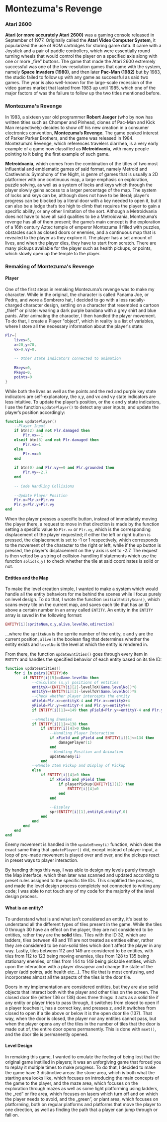 # Montezuma's Revenge

### Atari 2600

**Atari (or more accurately Atari 2600)** was a gaming console released in September of 1977. Originally called the **Atari Video Computer System**, it popularized the use of ROM cartridges for storing game data. It came with a Joystick and a pair of paddle controllers, which were essentially round turning wheels that would control the player on a specified axis along with one or more „fire” buttons. The game that made the Atari 2600 extremely successful was one of the low-resolution games that came with the system, namely **Space Invaders (1980)**, and then later **Pac-Man (1982)** but by 1983, the studio failed to follow up with any game as successful as said two games. The year is also well-known for the large-scale recession of the video games market that lasted from 1983 up until 1985, which one of the major factors of was the failure to follow up the two titles mentioned before. 

### Montezuma's Revenge

In 1983, a sixteen year old programmer **Robert Jaeger** (who by now has written titles such as Chomper and Pinhead, clones of Pac-Man and Kick Man respectively) decides to show off his new creation in a consumer electronics convention, **Montezuma’s Revenge**. The game peaked interest of Parker Parker Brothers, and the game was released in 1984. Montezuma’s Revenge, which references travelers diarrhea, is a very early example of a game now classified as **Metroidvania**, with many people pointing to it being the first example of such game. 

**Metroidvania**, which comes from the combination of the titles of two most influential and emblematic games of said format, namely Metroid and Castlevania: Symphony of the Night, is genre of games that is usually a 2D platformer with one continuous map, a large emphasis on exploration, puzzle solving, as well as a system of locks and keys which through the player slowly gains access to a larger percentage of the map. The system of locks and keys can be, although does not have to be literal; player’s progress can be blocked by a literal door with a key needed to open it, but it can also be a ledge that’s too high to climb that requires the player to gain a specific ability, or any other limitation of the sort. Although a Metroidvania does not have to have all said qualities to be a Metroidvania, Montezuma’s revenge has all of them present; the game’s main concept is the exploration of a 16th century Aztec temple of emperor Montezuma II filled with puzzles, obstacles such as closed doors or enemies, and a continuous map that is revealed to the player as they explore it. The player has a set amount of lives, and when the player dies, they have to start from scratch. There are many pickups available for the player such as health pickups, or points, which slowly open up the temple to the player.

### Remaking of Montezuma's Revenge
#### Player
One of the first steps in remaking Montezuma’s revenge was to make my character. While in the original, the character is called Panama Joe, or Pedro, and wore a Sombrero hat, I decided to go with a less racially-charged character design, settling on a character that resembled a cartoon „thief” or pirate: wearing a dark purple bandana with a grey shirt and blue pants. After animating the character, I then handled the player movement. To do that, I create a Player "object", which in reality is a list of variables, where I store all the necessary information about the player's state:

```lua
Plr={
	lives=5,
	x=20,y=70,
	vx=0,vy=0,
	
	-- Other state indicators connected to animation
	
	Rkeys=0,
	Pkeys=0,
	points=0
}
```
While both the lives as well as the points and the red and purple key state indicators are self-explanatory, the x,y, and vx and vy state indicators are less intuitive. To update the player’s position, or the x and y state indicators, I use the function `updatePlayer()` to detect any user inputs, and update the player’s position accordingly:

```lua
function updatePlayer()
	--Player Input
	if btn(2) and not Plr.damaged then 
		Plr.vx=-1
	elseif btn(3) and not Plr.damaged then 
		Plr.vx=1
 	else 
		Plr.vx=0 
	end
	
	if btn(0) and Plr.vy==0 and Plr.grounded then 
		Plr.vy=-2.7
	end
	
	-- Code Handling Collisions
	
	--Update Player Position
	Plr.x=Plr.x+Plr.vx
 	Plr.y=Plr.y+Plr.vy
end
```
When the player presses a specific button, instead of immediately moving the player there, a request to move in that direction is made by the function setting a specific value to `Plr.vx` or `Plr.vy`, which is the corresponding displacement of the player requested; if either the left or right button is pressed, the displacement is set to -1 or 1 respectively, which corresponds to the movement of the character to the right or left, while if the up button is pressed, the player's displacement on the y axis is set to -2.7. The request is then vetted by a string of collision-handling if statements which use the function `solid(x,y)` to check whether the tile at said coordinates is solid or not. 

#### Entities and the Map
To make the level creation simple, I wanted to make a system which would handle all the entity behaviors for me behind the scenes while I focus purely on level design. To do that, I wrote the function `initialEntityScan()`, which scans every tile on the current map, and saves each tile that has an ID above a certain number in an array called `ENTITY`. An entity in the `ENTITY` array is saved in the following format: 
```lua
ENTITY[i][spriteNum,x,y,alive,levelNo,xdirection]
```
...where the `spriteNum` is the sprrite number of the entity, `x` and `y` are the current position, `alive` is the boolean flag that determines whether the entity exists and `levelNo` is the level at which the entity is rendered in. 

From there, the function `updateEntities()` goes through every item in `ENTITY` and handles the specified behavior of each entity based on its tile ID:
```lua
function updateEntities()
	for i in pairs(ENTITY)do
		if ENTITY[i][5]==Game.levelNo then
			--Calculate (x,y) positions of entities
			entityX=(ENTITY[i][2]-levelToX(Game.levelNo))*8
			entityY=(ENTITY[i][3]-levelToY(Game.levelNo))*8
			--Check whether player intercepts the entity
			xField=Plr.x>=entityX-4 and Plr.x<=entityX+4 
			yField=Plr.y>=entityY-4 and Plr.y<=entityY+4
			if ENTITY[i][1]==149 then yField=Plr.y>=entityY-4 and Plr.y<=entityY+12 end
		
			--Handling Enemies
			if ENTITY[i][1]<=138 then
				if ENTITY[i][4]>0 then
					--Handling Player Interaction
					if xField and yField and ENTITY[i][1]<=134 then
						damagePlayer(1)
					end
					--Handling Position and Animation
					updateEnemy(i)
				end
			--Handle Item Pickup and Display of Pickup
			else 
				if ENTITY[i][4]>0 then
					if xField and yField then
						if playerPickup(ENTITY[i][1]) then
							ENTITY[i][4]=0
						end
					end
					
					--Display
					spr(ENTITY[i][1],entityX,entityY,0)
				end
			end
		end
	end
end
```
Enemy movement is handled in the `updateEnemy(i)` function, which does the exact same thing that `updatePlayer()` did, except instead of player input, a loop of pre-made movement is played over and over, and the pickups react in preset ways to player interaction. 

By handing things this way, I was able to design my levels purely through the Map interface, which then later was scanned and updated according to preset rules assigned to the specific tile IDs. This simplified the process, and made the level design process completely not connected to writing any code; I was able to not touch any of my code for the majority of the level design process.

#### What is an entity?
To understand what is and what isn't considered an entity, it's best to understand all the different types of tiles present in the game. While the tiles 0 through 30 have an effect on the player, they are not considered to be entities, rather they are the **solid** tiles. Tiles with the ID 32, which are ladders, tiles between 48 and 111 are not treated as entities either, rather they are considered to be non-solid tiles which don't affect the player in any way. Lastly, tiles between 112 and 149 are considered to be entities, with tiles from 112 to 123 being moving enemies, tiles from 128 to 135 being stationary enemies, or tiles from 144 to 149 being pickable entities, which upon the interaction with a player dissapear and change the state of the player (add points, add health etc...). The tile that is most confusing, and incorporates almost all the aspects of the tiles is the door tile.

Doors in my implementation are considered entities, but they are also solid objects that interact both with the player and other tiles on the screen. The closed door tile (either 136 or 138) does three things: it acts as a solid tile if any entity or player tries to pass through, it switches from closed to open if a player touches it, has a correct key, and presses z, and it switches from closed to open if a tile above or below it is the open door tile (137). That way, when the door is closed, the player nor any entities cannot pass, but when the player opens any of the tiles in the number of tiles that the door is made out of, the entire door opens permanently. This is done with `mset()`, and the door tile is permanently opened.

#### Level Design
In remaking this game, I wanted to emulate the feeling of being lost that the original game instilled in players; it was an unforgiving game that forced you to replay it multiple times to make progress. To do that, I decided to make the game have 3 distinctive areas: the stone area, which is both what the starting area looks like, which focuses on introducing the main concepts of the game to the player, and the maze area, which focuses on the exploration through mazes as well as some light platforming using ladders, the „red” or fire area, which focuses on lasers which turn off and on which the player needs to avoid, and the „green”, or plant area, which focuses on platforming, both on regular platforms and platforms that move the player to one direction, as well as finding the path that a player can jump through or fall on. 
